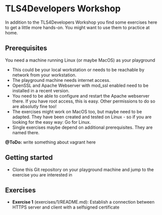 # TLS4Developers Workshop

In addition to the TLS4Developers Workshop you find some exercises here to get a little more hands-on.
You might want to use them to practice at home.

## Prerequisites

You need a machine running Linux (or maybe MacOS) as your playground

   * This could be your local workstation or needs to be reachable by network from your workstation.
   * The playground machine needs internet access.
   * OpenSSL and Apache Webserver with mod_ssl enabled need to be installed in a recent version.
   * You need to be able to configure and restart the Apache webserver there. If you have root access, this is easy. Other permissions to do so are absolutly fine too!
   * The exercises might work on MacOS too, but maybe need to be adapted. They have been created and tested on Linux - so if you are looking for the easy way: Go for Linux.
   * Single exercises maybe depend on additional prerequisites. They are named there.

__@ToDo:__ write something about vagrant here

## Getting started

   * Clone this Git repository on your playground machine and jump to the exercise you are interested in

## Exercises

   * __Exercise 1__ (exercises/1/README.md):
     Establish a connection between HTTPS server and client with a selfsigned certificate
